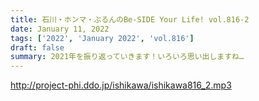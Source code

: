 ```yaml
---
title: 石川・ホンマ・ぶるんのBe-SIDE Your Life! vol.816-2
date: January 11, 2022
tags: ['2022', 'January 2022', 'vol.816']
draft: false
summary: 2021年を振り返っていきます！いろいろ思い出しますね…
---
```


http://project-phi.ddo.jp/ishikawa/ishikawa816_2.mp3
